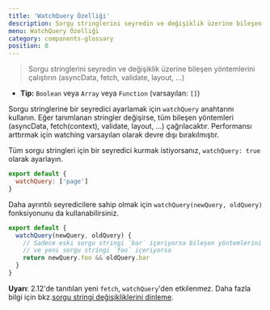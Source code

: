 ```yaml
---
title: 'WatchQuery Özelliği'
description: Sorgu stringlerini seyredin ve değişiklik üzerine bileşen yöntemlerini çalıştırın (asyncData, fetch, validate, layout, ...)
menu: WatchQuery Özelliği
category: components-glossary
position: 0
---
```


> Sorgu stringlerini seyredin ve değişiklik üzerine bileşen yöntemlerini çalıştırın (asyncData, fetch, validate, layout, ...)

- **Tip:** `Boolean` veya `Array` veya `Function` (varsayılan: `[]`)

Sorgu stringlerine bir seyredici ayarlamak için `watchQuery` anahtarını kullanın. Eğer tanımlanan stringler değişirse, tüm bileşen yöntemleri (asyncData, fetch(context), validate, layout, ...) çağrılacaktır. Performansı arttırmak için watching varsayılan olarak devre dışı bırakılmıştır.

Tüm sorgu stringleri için bir seyredici kurmak istiyorsanız, `watchQuery: true` olarak ayarlayın.

```js
export default {
  watchQuery: ['page']
}
```

Daha ayrıntılı seyredicilere sahip olmak için `watchQuery(newQuery, oldQuery)` fonksiyonunu da kullanabilirsiniz.

```js
export default {
  watchQuery(newQuery, oldQuery) {
    // Sadece eski sorgu stringi `bar` içeriyorsa bileşen yöntemlerini yürütün
    // ve yeni sorgu stringi `foo` içeriyorsa
    return newQuery.foo && oldQuery.bar
  }
}
```

<base-alert>

**Uyarı**: 2.12'de tanıtılan yeni `fetch`, `watchQuery`'den etkilenmez. Daha fazla bilgi için bkz.[sorgu stringi değişikliklerini dinleme](/docs/2.x/features/data-fetching#the-fetch-hook).

</base-alert>

